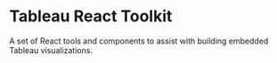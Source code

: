 # Tableau React Toolkit

A set of React tools and components to assist with building embedded Tableau visualizations.

